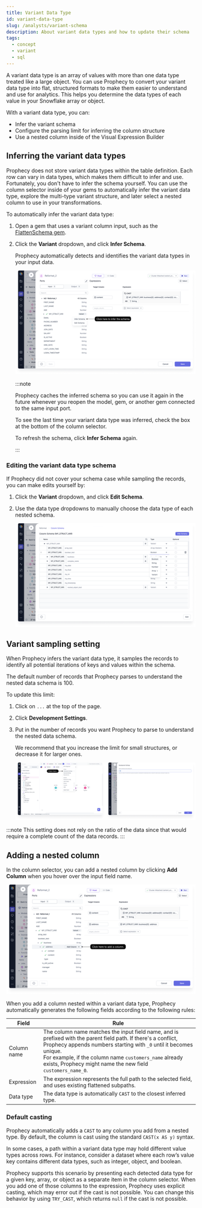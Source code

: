 ```yaml
---
title: Variant Data Type
id: variant-data-type
slug: /analysts/variant-schema
description: About variant data types and how to update their schema
tags:
  - concept
  - variant
  - sql
---
```


A variant data type is an array of values with more than one data type treated like a large object. You can use Prophecy to convert your variant data type into flat, structured formats to make them easier to understand and use for analytics. This helps you determine the data types of each value in your Snowflake array or object.

With a variant data type, you can:

- Infer the variant schema
- Configure the parsing limit for inferring the column structure
- Use a nested column inside of the Visual Expression Builder

## Inferring the variant data types

Prophecy does not store variant data types within the table definition. Each row can vary in data types, which makes them difficult to infer and use. Fortunately, you don't have to infer the schema yourself. You can use the column selector inside of your gems to automatically infer the variant data type, explore the multi-type variant structure, and later select a nested column to use in your transformations.

To automatically infer the variant data type:

1. Open a gem that uses a variant column input, such as the [FlattenSchema gem](/analysts/flatten-schema).

1. Click the **Variant** dropdown, and click **Infer Schema**.

   Prophecy automatically detects and identifies the variant data types in your input data.

   ![Schema and column selector](img/variant-infer-schema.png)

   :::note

   Prophecy caches the inferred schema so you can use it again in the future whenever you reopen the model, gem, or another gem connected to the same input port.

   To see the last time your variant data type was inferred, check the box at the bottom of the column selector.

   To refresh the schema, click **Infer Schema** again.

   :::

### Editing the variant data type schema

If Prophecy did not cover your schema case while sampling the records, you can make edits yourself by:

1. Click the **Variant** dropdown, and click **Edit Schema**.
1. Use the data type dropdowns to manually choose the data type of each nested schema.

   ![Edit schema view](img/variant-edit-schema.png)

## Variant sampling setting

When Prophecy infers the variant data type, it samples the records to identify all potential iterations of keys and values within the schema.

The default number of records that Prophecy parses to understand the nested data schema is 100.

To update this limit:

1. Click on `...` at the top of the page.
1. Click **Development Settings**.
1. Put in the number of records you want Prophecy to parse to understand the nested data schema.

   We recommend that you increase the limit for small structures, or decrease it for larger ones.

   ![Variant sampling setting](img/variant-sampling-setting.png)

:::note
This setting does not rely on the ratio of the data since that would require a complete count of the data records.
:::

## Adding a nested column

In the column selector, you can add a nested column by clicking **Add Column** when you hover over the input field name.

![Add column](img/variant-add-column.png)

When you add a column nested within a variant data type, Prophecy automatically generates the following fields according to the following rules:

| Field       | Rule                                                                                                                                                                                                                                                                                                              |
| ----------- | ----------------------------------------------------------------------------------------------------------------------------------------------------------------------------------------------------------------------------------------------------------------------------------------------------------------- |
| Column name | The column name matches the input field name, and is prefixed with the parent field path. If there's a conflict, Prophecy appends numbers starting with `_0` until it becomes unique. <br/>For example, if the column name `customers_name` already exists, Prophecy might name the new field `customers_name_0`. |
| Expression  | The expression represents the full path to the selected field, and uses existing flattened subpaths.                                                                                                                                                                                                              |
| Data type   | The data type is automatically `CAST` to the closest inferred type.                                                                                                                                                                                                                                               |

### Default casting

Prophecy automatically adds a `CAST` to any column you add from a nested type. By default, the column is cast using the standard `CAST(x AS y)` syntax.

In some cases, a path within a variant data type may hold different value types across rows. For instance, consider a dataset where each row’s value key contains different data types, such as integer, object, and boolean.

Prophecy supports this scenario by presenting each detected data type for a given key, array, or object as a separate item in the column selector. When you add one of those columns to the expression, Prophecy uses explicit casting, which may error out if the cast is not possible. You can change this behavior by using `TRY_CAST`, which returns `null` if the cast is not possible.
